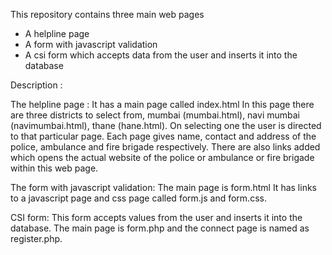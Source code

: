 This repository contains three main web pages 
- A helpline page 
- A form with javascript validation 
- A csi form which accepts data from the user and inserts it into the database 

Description :

The helpline page :
It has a main page called index.html 
In this page there are three districts to select from, mumbai (mumbai.html), navi mumbai (navimumbai.html), thane (hane.html).
On selecting one the user is directed to that particular page.
Each page gives name, contact and address of the police, ambulance and fire brigade respectively.
There are also links added which opens the actual website of the police or ambulance or fire brigade within this web page.

The form with javascript validation:
The main page is form.html
It has links to a javascript page and css page called form.js and form.css.

CSI form:
This form accepts values from the user and inserts it into the database.
The main page is form.php and the connect page is named as register.php.
